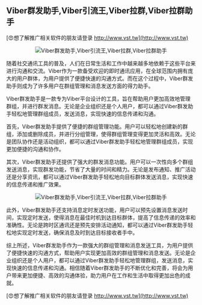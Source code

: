 ## **Viber群发助手,Viber引流王,Viber拉群,Viber拉群助手**

[😍想了解推广相关软件的朋友请登录 http://www.vst.tw](http://www.vst.tw)

 <center><img src="https://vst.tw/MP4/tuiguang/png/0.png" alt="Viber群发助手,Viber引流王,Viber拉群,Viber拉群助手"></center>

随着社交通讯工具的普及，人们在日常生活和工作中越来越多地依赖于这些平台来进行沟通和交流。Viber作为一款备受欢迎的即时通讯应用，在全球范围内拥有庞大的用户群体，为用户提供了便捷快速的沟通方式。而在这个过程中，Viber群发助手则成为了许多用户在群组管理和消息发送方面的得力助手。

Viber群发助手是一款专为Viber平台设计的工具，旨在帮助用户更加高效地管理群组，并进行群发消息。无论是企业组织还是个人用户，都可以通过Viber群发助手轻松地管理群组成员，发送消息，实现快速的信息传递和沟通。

首先，Viber群发助手提供了便捷的群组管理功能。用户可以轻松地创建新的群组，添加或删除成员，并进行分组管理，使得群组管理变得更加灵活和高效。无论是团队协作还是活动组织，都可以通过Viber群发助手轻松地管理群组成员，实现更加便捷的沟通和协作。

其次，Viber群发助手还提供了强大的群发消息功能。用户可以一次性向多个群组发送消息，实现群发功能，节省了大量的时间和精力。无论是发布通知、推广活动还是分享资讯，都可以通过Viber群发助手轻松地向目标群体发送消息，实现快速的信息传递和推广效果。

 <center><img src="https://vst.tw/MP4/tuiguang/png/5.png" alt="Viber群发助手,Viber引流王,Viber拉群,Viber拉群助手"></center>

此外，Viber群发助手还支持消息定时发送功能，用户可以预先设置消息发送时间，实现定时发送，使得消息在最佳时机到达目标群体，提高了信息传递的效率和准确性。无论是跨时区通讯还是预先安排活动通知，都可以通过Viber群发助手轻松地实现定时发送，确保消息及时到达目标接收者手中。

综上所述，Viber群发助手作为一款强大的群组管理和消息发送工具，为用户提供了便捷快速的沟通方式，帮助用户实现更加高效的群组管理和消息发送。无论是企业组织还是个人用户，都可以通过Viber群发助手轻松地管理群组，发送消息，实现快速的信息传递和沟通。相信随着Viber群发助手的不断优化和完善，将会为用户带来更加便捷、高效的沟通体验，助力用户在工作和生活中取得更加出色的成就。

[😍想了解推广相关软件的朋友请登录 http://www.vst.tw](http://www.vst.tw)



